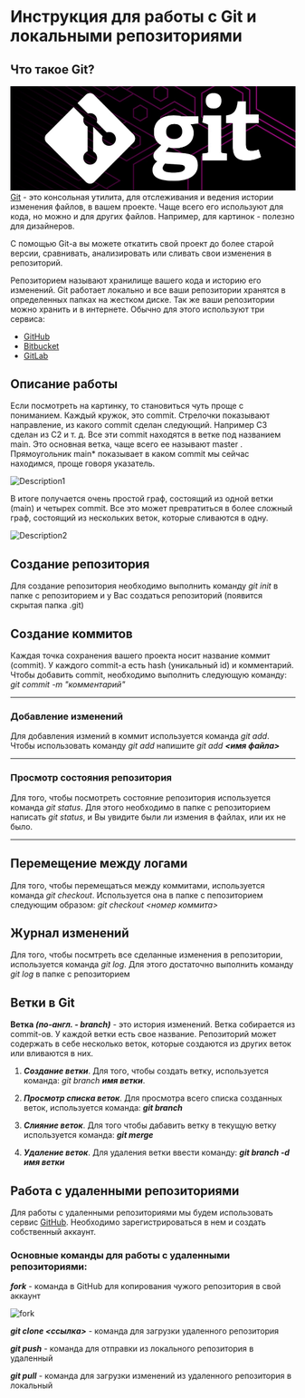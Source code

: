 # Инструкция для работы с Git и локальными репозиториями

## Что такое Git?
![Logo](.\Logo.png "Логотип Git")
[Git](https://git-scm.com/ "Переход на Git") - это консольная утилита, для отслеживания и ведения истории изменения файлов, в вашем проекте. Чаще всего его используют для кода, но можно и для других файлов. Например, для картинок - полезно для дизайнеров.

С помощью Git-a вы можете откатить свой проект до более старой версии, сравнивать, анализировать или сливать свои изменения в репозиторий.

Репозиторием называют хранилище вашего кода и историю его изменений. Git работает локально и все ваши репозитории хранятся в определенных папках на жестком диске.
Так же ваши репозитории можно хранить и в интернете. Обычно для этого используют три сервиса:
* [GitHub](https://github.com/)
* [Bitbucket](https://bitbucket.org/)
* [GitLab](https://about.gitlab.com/)

## Описание работы

Если посмотреть на картинку, то становиться чуть проще с пониманием. Каждый кружок, это commit. Стрелочки показывают направление, из какого commit сделан следующий. Например C3 сделан из С2 и т. д. Все эти commit находятся в ветке под названием main. Это основная ветка, чаще всего ее называют master . Прямоугольник main* показывает в каком commit мы сейчас находимся, проще говоря указатель.

![Description1](des1.jpg "Описание работы1")

В итоге получается очень простой граф, состоящий из одной ветки (main) и четырех commit. Все это может превратиться в более сложный граф, состоящий из нескольких веток, которые сливаются в одну.

![Description2](des2.jpg "Описание работы2")

## Создание репозитория

Для создание репозитория необходимо выполнить команду *git init*  в папке с репозиторием и у Вас создаться репозиторий (появится скрытая папка .git)

## Создание коммитов

Каждая точка сохранения вашего проекта носит название коммит (commit). У каждого commit-a есть hash (уникальный id) и комментарий. Чтобы добавить commit, необходимо выполнить следующую команду: *git commit -m "комментарий"*

***

### Добавление изменений

Для добавления измений в коммит используется команда *git add*. Чтобы использовать команду *git add* напишите *git add __<имя файла>__*

***

### Просмотр состояния репозитория

Для того, чтобы посмотреть состояние репозитория используется команда *git status*. Для этого необходимо в папке с репозиторием написать *git status*, и Вы увидите были ли измения в файлах, или их не было.

---

## Перемещение между логами

Для того, чтобы перемещаться между коммитами, используется команда *git checkout*. Используется она в папке с пепозиторием следующим образом: *git checkout <номер коммита>*

## Журнал изменений

Для того, чтобы посмтреть все сделанные изменения в репозитории, используется команда *git log*. Для этого достаточно выполнить команду *git log* в папке с репозиторием

## Ветки в Git

__Ветка *(по-англ. - branch)*__ - это история изменений. Ветка собирается из commit-ов. У каждой ветки есть свое название. Репозиторий может содержать в себе несколько веток, которые создаются из других веток или вливаются в них.

1. ***Создание ветки***. Для того, чтобы создать ветку, используется команда: *git branch __имя ветки__*. 

2. ***Просмотр списка веток***. Для просмотра всего списка созданных веток, используется команда: __*git branch*__

3. ***Слияние веток***. Для того чтобы дабавить ветку в текущую ветку используется команда: __*git merge <name branch>*__

4. ***Удаление веток***. Для удаления ветки ввести команду: __*git branch -d имя ветки*__

## Работа с удаленными репозиториями

Для работы с удаленными репозиториями мы будем использовать сервис [GitHub](https://github.com/). Необходимо зарегистрироваться в нем и создать собственный аккаунт.

### Основные команды для работы с удаленными репозиториями:

***fork*** - команда в GitHub для копирования чужого репозитория в свой аккаунт

![fork](.\fork.png "Кнопка fork на GitHub")

***git clone <ссылка>*** - команда для загрузки удаленного репозитория

***git push*** - команда для отправки из локального репозитория в удаленный

***git pull*** - команда для загрузки изменений из удаленного репозитория в локальный